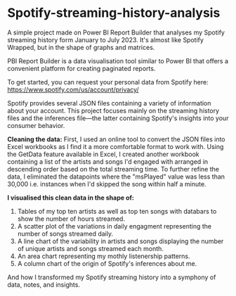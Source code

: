 # Spotify-streaming-history-analysis
A simple project made on Power BI Report Builder that analyses my Spotify streaming history form January to July 2023. It's almost like Spotify Wrapped, but in the shape of graphs and matrices. 

PBI Report Builder is a data visualisation tool similar to Power BI that offers a convenient platform for creating paginated reports.

To get started, you can request your personal data from Spotify here: https://www.spotify.com/us/account/privacy/

Spotify provides several JSON files containing a variety of information about your account. This project focuses mainly on the streaming history files and the inferences file—the latter containing Spotify's insights into your consumer behavior.

**Cleaning the data:**
First, I used an online tool to convert the JSON files into Excel workbooks as I find it a more comfortable format to work with.  Using the GetData feature available in Excel, I created another workbook containing a list of the artists and songs I'd engaged with arranged in descending order based on the total streaming time. To further refine the data, I eliminated the datapoints where the "msPlayed" value was less than 30,000 i.e. instances when I'd skipped the song within half a minute.

**I visualised this clean data in the shape of:**
1. Tables of my top ten artists as well as top ten songs with databars to show the number of hours streamed.
2. A scatter plot of the variations in daily engagment representing the number of songs streamed daily.
3. A line chart of the variability in artists and songs displaying the number of unique artists and songs streamed each month.
4. An area chart representing my mothly listenership patterns. 
5. A column chart of the origin of Spotify's inferences about me. 

And how I transformed my Spotify streaming history into a symphony of data, notes, and insights. 

